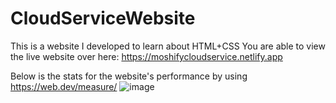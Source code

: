 # CloudServiceWebsite
This is a website I developed to learn about HTML+CSS
You are able to view the live website over here:
https://moshifycloudservice.netlify.app

Below is the stats for the website's performance by using https://web.dev/measure/
![image](https://user-images.githubusercontent.com/55784578/198583328-f632ee7f-032e-4aad-b30f-b0530c8025c6.png)

